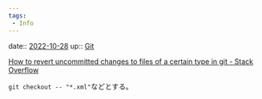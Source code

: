 ```yaml
---
tags:
 - Info
---
```


date:: [2022-10-28](Daily_Note/2022-10-28.md)
up:: [Git](../Bar/App/Git.md)

[How to revert uncommitted changes to files of a certain type in git - Stack Overflow](https://stackoverflow.com/questions/14864655/how-to-revert-uncommitted-changes-to-files-of-a-certain-type-in-git)

`git checkout -- "*.xml"`などとする。